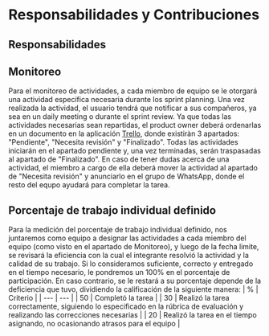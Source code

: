 # Responsabilidades y Contribuciones

## Responsabilidades

## Monitoreo
Para el monitoreo de actividades, a cada miembro de equipo se le otorgará una actividad especifica necesaria durante los sprint planning. Una vez realizada la actividad, el usuario tendrá que notificar a sus compañeros, ya sea en un daily meeting o durante el sprint review. Ya que todas las actividades necesarias sean repartidas, el product owner deberá ordenarlas en un documento en la aplicación [Trello](https://trello.com/invite/b/1znV3Ph3/2e82d0833387d8dcf2a1ffd1ef8e9d9d/fastpass), donde existiràn 3 apartados: "Pendiente", "Necesita revisión" y "Finalizado". Todas las actividades iniciarán en el apartado pendiente y, una vez terminadas, serán traspasadas al apartado de "Finalizado". En caso de tener dudas acerca de una actividad, el miembro a cargo de ella deberá mover la actividad al apartado de "Necesita revisión" y anunciarlo en el grupo de WhatsApp, donde el resto del equpo ayudará para completar la tarea.

## Porcentaje de trabajo individual definido
Para la medición del porcentaje de trabajo individual definido, nos juntaremos como equipo a designar las actividades a cada miembro del equipo (como visto en el apartado de Monitoreo), y luego de la fecha limite, se revisará la eficiencia con la cual el integrante resolvió la actividad y la calidad de su trabajo. Si lo consideramos suficiente, correcto y entregado en el tiempo necesario, le pondremos un 100% en el porcentaje de participación. En caso contrario, se le restará a su porcentaje depende de la deficiencia que tuvo, dividiendo la calificación de la siguiente manera:
| % | Criterio | 
| --- | --- |
| 50 | Completó la tarea |
| 30 | Realizó la tarea correctamente, siguiendo lo especificado en la rúbrica de evaluación y realizando las correcciones necesarias |
| 20 | Realizó la tarea en el tiempo asignando, no ocasionando atrasos para el equipo |

